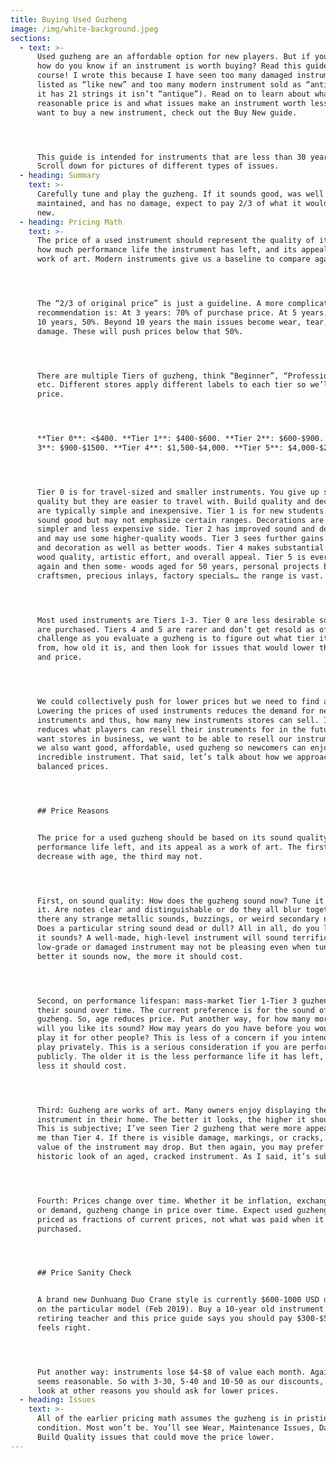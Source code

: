 ```yaml
---
title: Buying Used Guzheng
image: /img/white-background.jpeg
sections:
  - text: >-
      Used guzheng are an affordable option for new players. But if you are new,
      how do you know if an instrument is worth buying? Read this guide of
      course! I wrote this because I have seen too many damaged instruments
      listed as “like new” and too many modern instrument sold as “antique” (if
      it has 21 strings it isn’t “antique”). Read on to learn about what a
      reasonable price is and what issues make an instrument worth less. If you
      want to buy a new instrument, check out the Buy New guide.




      This guide is intended for instruments that are less than 30 years old.
      Scroll down for pictures of different types of issues.
  - heading: Summary
    text: >-
      Carefully tune and play the guzheng. If it sounds good, was well
      maintained, and has no damage, expect to pay 2/3 of what it would be brand
      new.
  - heading: Pricing Math
    text: >-
      The price of a used instrument should represent the quality of its sound,
      how much performance life the instrument has left, and its appeal as a
      work of art. Modern instruments give us a baseline to compare against.




      The “2/3 of original price” is just a guideline. A more complicated
      recommendation is: At 3 years: 70% of purchase price. At 5 years, 60%. At
      10 years, 50%. Beyond 10 years the main issues become wear, tear, and
      damage. These will push prices below that 50%.




      There are multiple Tiers of guzheng, think “Beginner”, “Professional”,
      etc. Different stores apply different labels to each tier so we’ll go by
      price. 




      **Tier 0**: <$400. **Tier 1**: $400-$600. **Tier 2**: $600-$900. **Tier
      3**: $900-$1500. **Tier 4**: $1,500-$4,000. **Tier 5**: $4,000-$20,000+.




      Tier 0 is for travel-sized and smaller instruments. You give up sound
      quality but they are easier to travel with. Build quality and decoration
      are typically simple and inexpensive. Tier 1 is for new students. They
      sound good but may not emphasize certain ranges. Decorations are on the
      simpler and less expensive side. Tier 2 has improved sound and decoration
      and may use some higher-quality woods. Tier 3 sees further gains in sound
      and decoration as well as better woods. Tier 4 makes substantial gains in
      wood quality, artistic effort, and overall appeal. Tier 5 is everything
      again and then some- woods aged for 50 years, personal projects by master
      craftsmen, precious inlays, factory specials… the range is vast.




      Most used instruments are Tiers 1-3. Tier 0 are less desirable so fewer
      are purchased. Tiers 4 and 5 are rarer and don’t get resold as often. Your
      challenge as you evaluate a guzheng is to figure out what tier it came
      from, how old it is, and then look for issues that would lower the value
      and price.




      We could collectively push for lower prices but we need to find a balance.
      Lowering the prices of used instruments reduces the demand for new
      instruments and thus, how many new instruments stores can sell. It also
      reduces what players can resell their instruments for in the future. We
      want stores in business, we want to be able to resell our instruments, but
      we also want good, affordable, used guzheng so newcomers can enjoy this
      incredible instrument. That said, let’s talk about how we approach
      balanced prices.




      ## Price Reasons


      The price for a used guzheng should be based on its sound quality,
      performance life left, and its appeal as a work of art. The first two
      decrease with age, the third may not.




      First, on sound quality: How does the guzheng sound now? Tune it and play
      it. Are notes clear and distinguishable or do they all blur together? Are
      there any strange metallic sounds, buzzings, or weird secondary noises?
      Does a particular string sound dead or dull? All in all, do you like how
      it sounds? A well-made, high-level instrument will sound terrific. A
      low-grade or damaged instrument may not be pleasing even when tuned. The
      better it sounds now, the more it should cost.




      Second, on performance lifespan: mass-market Tier 1-Tier 3 guzheng change
      their sound over time. The current preference is for the sound of younger
      guzheng. So, age reduces price. Put another way, for how many more years
      will you like its sound? How may years do you have before you would not
      play it for other people? This is less of a concern if you intend to only
      play privately. This is a serious consideration if you are performing
      publicly. The older it is the less performance life it has left, so the
      less it should cost.




      Third: Guzheng are works of art. Many owners enjoy displaying the
      instrument in their home. The better it looks, the higher it should cost.
      This is subjective; I’ve seen Tier 2 guzheng that were more appealing to
      me than Tier 4. If there is visible damage, markings, or cracks, the "art”
      value of the instrument may drop. But then again, you may prefer the
      historic look of an aged, cracked instrument. As I said, it’s subjective.




      Fourth: Prices change over time. Whether it be inflation, exchange rate,
      or demand, guzheng change in price over time. Expect used guzheng to be
      priced as fractions of current prices, not what was paid when it was first
      purchased.




      ## Price Sanity Check 


      A brand new Dunhuang Duo Crane style is currently $600-1000 USD depending
      on the particular model (Feb 2019). Buy a 10-year old instrument from a
      retiring teacher and this price guide says you should pay $300-$500. That
      feels right.




      Put another way: instruments lose $4-$8 of value each month. Again, that
      seems reasonable. So with 3-30, 5-40 and 10-50 as our discounts, let’s
      look at other reasons you should ask for lower prices.
  - heading: Issues
    text: >-
      All of the earlier pricing math assumes the guzheng is in pristine
      condition. Most won’t be. You’ll see Wear, Maintenance Issues, Damage, and
      Build Quality issues that could move the price lower.
---
```


